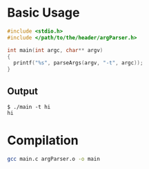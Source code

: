 # Basic Usage

```c
#include <stdio.h>
#include </path/to/the/header/argParser.h>

int main(int argc, char** argv)
{
  printf("%s", parseArgs(argv, "-t", argc));
}
```

## Output
```
$ ./main -t hi
hi
```

# Compilation

```sh
gcc main.c argParser.o -o main
```
